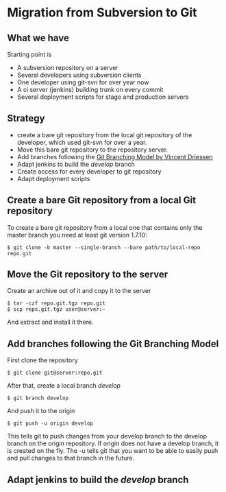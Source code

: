 Migration from Subversion to Git
================================

What we have
------------

Starting point is

- A subversion repository on a server
- Several developers using subversion clients
- One developer using git-svn for over year now
- A ci server (jenkins) building trunk on every commit
- Several deployment scripts for stage and production servers


Strategy
--------

- create a bare git repository from the local git repository of the developer, which used git-svn for over a year.
- Move this bare git repository to the repository server.
- Add branches following the [Git Branching Model by Vincent Driessen](http://nvie.com/posts/a-successful-git-branching-model/)
- Adapt jenkins to build the *develop* branch
- Create access for every developer to git repository
- Adapt deployment scripts


Create a bare Git repository from a local Git repository
--------------------------------------------------------

To create a bare git repository from a local one that contains only the master branch you need at least git version 1.7.10:

    $ git clone -b master --single-branch --bare path/to/local-repo repo.git


Move the Git repository to the server
-------------------------------------

Create an archive out of it and copy it to the server

    $ tar -czf repo.git.tgz repo.git
    $ scp repo.git.tgz user@server:~

And extract and install it there.


Add branches following the Git Branching Model
----------------------------------------------

First clone the repository

    $ git clone git@server:repo.git

After that, create a local branch *develop*

    $ git branch develop

And push it to the origin

    $ git push -u origin develop

This tells git to push changes from your develop branch to the develop branch on the origin repository. If origin does not have a develop branch, it is created on the fly. The -u tells git that you want to be able to easily push and pull changes to that branch in the future.


Adapt jenkins to build the *develop* branch
-------------------------------------------

